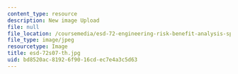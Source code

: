 ```yaml
---
content_type: resource
description: New image Upload
file: null
file_location: /coursemedia/esd-72-engineering-risk-benefit-analysis-spring-2007/bd8520ac81926f9016cdec7e4a3c5d63_esd-72s07-th.jpg
file_type: image/jpeg
resourcetype: Image
title: esd-72s07-th.jpg
uid: bd8520ac-8192-6f90-16cd-ec7e4a3c5d63
---
```

